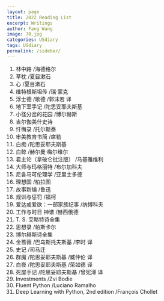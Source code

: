 ```yaml
---
layout: page
title: 2022 Reading List
excerpt: Writings
author: Fang Wang
image: 70.jpg
categories: USdiary
tags: USdiary
permalink: /sidebar/
---
```


1. 林中路 /海德格尔
2. 草枕 /夏目漱石
3. 心 /夏目漱石
4. 维特根斯坦传 /瑞·蒙克 
5. 浮士德 /歌德 /郭沫若 译
6. 地下室手记 /陀思妥耶夫斯基
7. 小径分岔的花园 /博尔赫斯
8. 吉尔伽美什史诗    
9. 忏悔录 /托尔斯泰
10. 审美教育书简 /席勒
11. 白痴 /陀思妥耶夫斯基
12. 白鲸 /赫尔曼·梅尔维尔
13. 君主论（拿破仑批注版） /马基雅维利
14. 大师与玛格丽特 /布尔加科夫
15. 尼各马可伦理学 /亚里士多德
16. 理想国 /柏拉图
17. 故事新编 /鲁迅
18. 规训与惩罚 /福柯
19. 爱达或爱欲：一部家族纪事 /纳博科夫
20. 工作与时日 神谱 /赫西俄德
21. T. S. 艾略特诗全集
22. 思想录 /帕斯卡尔
23. 博尔赫斯诗全集
24. 金蔷薇 /巴乌斯托夫斯基 /李时 译
25. 史记 /司马迁
26. 群魔 /陀思妥耶夫斯基 /臧仲伦 译
27. 白夜 /陀思妥耶夫斯基 /荣如德 译
28. 死屋手记 /陀思妥耶夫斯基 /曾宪溥 译
29. Investments /Zvi Bodie
30. Fluent Python /Luciano Ramalho
31. Deep Learning with Python, 2nd edition /François Chollet

   

   

